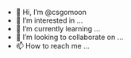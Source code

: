 - 👋 Hi, I’m @csgomoon
- 👀 I’m interested in ...
- 🌱 I’m currently learning ...
- 💞️ I’m looking to collaborate on ...
- 📫 How to reach me ...

<!---
csgomoon/csgomoon is a ✨ special ✨ repository because its `README.md` (this file) appears on your GitHub profile.
You can click the Preview link to take a look at your changes.
--->
